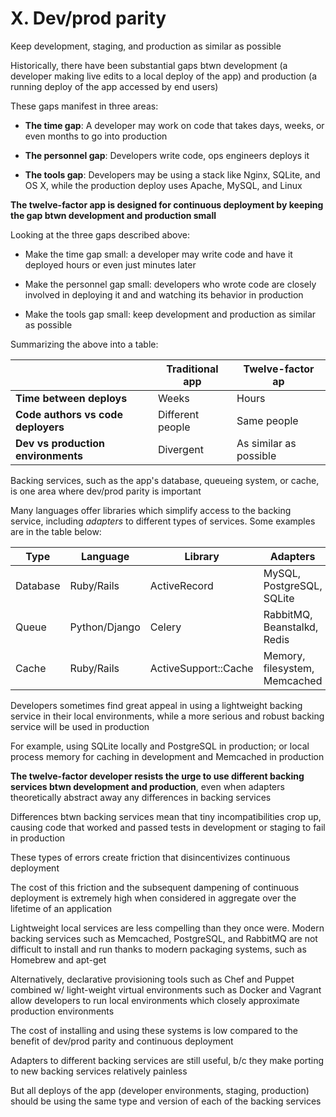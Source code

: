 # X. Dev/prod parity

Keep development, staging, and production as similar as possible

Historically, there have been substantial gaps btwn development (a developer making live edits to a local deploy of the app) and production (a running deploy of the app accessed by end users)

These gaps manifest in three areas:

* **The time gap**: A developer may work on code that takes days, weeks, or even months to go into production

* **The personnel gap**: Developers write code, ops engineers deploys it

* **The tools gap**: Developers may be using a stack like Nginx, SQLite, and OS X, while the production deploy uses Apache, MySQL, and Linux

**The twelve-factor app is designed for continuous deployment by keeping the gap btwn development and production small**

Looking at the three gaps described above:

* Make the time gap small: a developer may write code and have it deployed hours or even just minutes later

* Make the personnel gap small: developers who wrote code are closely involved in deploying it and and watching its behavior in production

* Make the tools gap small: keep development and production as similar as possible

Summarizing the above into a table:

|                                    | **Traditional app**   | **Twelve-factor ap**      |
|------------------------------------|-----------------------|---------------------------|
| **Time between deploys**           | Weeks                 | Hours                     |
| **Code authors vs code deployers** | Different people      | Same people               |
| **Dev vs production environments** | Divergent             | As similar as possible    |

Backing services, such as the app's database, queueing system, or cache, is one area where dev/prod parity is important

Many languages offer libraries which simplify access to the backing service, including *adapters* to different types of services. Some examples are in the table below:

| **Type** | **Language**  | **Library**          | **Adapters**                  |
|----------|---------------|----------------------|-------------------------------|
| Database | Ruby/Rails    | ActiveRecord         | MySQL, PostgreSQL, SQLite     |
| Queue    | Python/Django | Celery               | RabbitMQ, Beanstalkd, Redis   |
| Cache    | Ruby/Rails    | ActiveSupport::Cache | Memory, filesystem, Memcached |

Developers sometimes find great appeal in using a lightweight backing service in their local environments, while a more serious and robust backing service will be used in production

For example, using SQLite locally and PostgreSQL in production; or local process memory for caching in development and Memcached in production

**The twelve-factor developer resists the urge to use different backing services btwn development and production**, even when adapters theoretically abstract away any differences in backing services

Differences btwn backing services mean that tiny incompatibilities crop up, causing code that worked and passed tests in development or staging to fail in production

These types of errors create friction that disincentivizes continuous deployment

The cost of this friction and the subsequent dampening of continuous deployment is extremely high when considered in aggregate over the lifetime of an application

Lightweight local services are less compelling than they once were. Modern backing services such as Memcached, PostgreSQL, and RabbitMQ are not difficult to install and run thanks to modern packaging systems, such as Homebrew and apt-get

Alternatively, declarative provisioning tools such as Chef and Puppet combined w/ light-weight virtual environments such as Docker and Vagrant allow developers to run local environments which closely approximate production environments

The cost of installing and using these systems is low compared to the benefit of dev/prod parity and continuous deployment

Adapters to different backing services are still useful, b/c they make porting to new backing services relatively painless

But all deploys of the app (developer environments, staging, production) should be using the same type and version of each of the backing services
